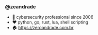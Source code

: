### @zeandrade
- 🔑 cybersecurity professional since 2006
- ❤️ python, go, rust, lua, shell scripting
- 🏠 https://zeroandrade.com.br

<!---
zeandrade/zeandrade is a ✨ special ✨ repository because its `README.md` (this file) appears on your GitHub profile.
You can click the Preview link to take a look at your changes.
--->
